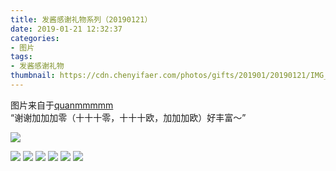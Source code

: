 ```yaml
---
title: 发酱感谢礼物系列（20190121）
date: 2019-01-21 12:32:37
categories:
- 图片
tags:
- 发酱感谢礼物
thumbnail: https://cdn.chenyifaer.com/photos/gifts/201901/20190121/IMG_6998.JPG
---
```


图片来自于<a href="https://weibo.com/p/1005051720171447" target="_blank">quanmmmmm</a><br/>“谢谢加加加零（十十十零，十十十欧，加加加欧）好丰富～” ​

![](https://cdn.chenyifaer.com/photos/gifts/201901/20190121/IMG_6998.JPG)

<!--more-->

![](https://cdn.chenyifaer.com/photos/gifts/201901/20190121/IMG_6999.JPG)
![](https://cdn.chenyifaer.com/photos/gifts/201901/20190121/IMG_7001.JPG)
![](https://cdn.chenyifaer.com/photos/gifts/201901/20190121/IMG_7002.JPG)
![](https://cdn.chenyifaer.com/photos/gifts/201901/20190121/IMG_7003.JPG)
![](https://cdn.chenyifaer.com/photos/gifts/201901/20190121/IMG_7004.JPG)
![](https://cdn.chenyifaer.com/photos/gifts/201901/20190121/IMG_7005.JPG)
